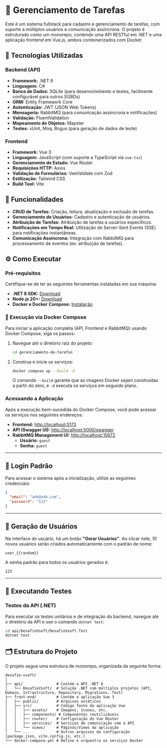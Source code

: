 # 📝 Gerenciamento de Tarefas

Este é um sistema fullstack para cadastro e gerenciamento de tarefas, com suporte a múltiplos usuários e comunicação assíncrona. O projeto é estruturado como um monorepo, contendo uma API RESTful em .NET e uma aplicação frontend em Vue.js, ambos conteinerizados com Docker.

## 🚀 Tecnologias Utilizadas

### Backend (API)
- **Framework:** .NET 8
- **Linguagem:** C#
- **Banco de Dados:** SQLite (para desenvolvimento e testes, facilmente configurável para outros SGBDs)
- **ORM:** Entity Framework Core
- **Autenticação:** JWT (JSON Web Tokens)
- **Mensageria:** RabbitMQ (para comunicação assíncrona e notificações)
- **Validação:** FluentValidation
- **Mapeamento de Objetos:** Mapster
- **Testes:** xUnit, Moq, Bogus (para geração de dados de teste)

### Frontend
- **Framework:** Vue 3
- **Linguagem:** JavaScript (com suporte a TypeScript via `vue-tsc`)
- **Gerenciamento de Estado:** Vue Router
- **Requisições HTTP:** Axios
- **Validação de Formulários:** VeeValidate com Zod
- **Estilização:** Tailwind CSS
- **Build Tool:** Vite

## 🧪 Funcionalidades

- **CRUD de Tarefas:** Criação, leitura, atualização e exclusão de tarefas.
- **Gerenciamento de Usuários:** Cadastro e autenticação de usuários.
- **Atribuição de Tarefas:** Atribuição de tarefas a usuários específicos.
- **Notificações em Tempo Real:** Utilização de Server-Sent Events (SSE) para notificações instantâneas.
- **Comunicação Assíncrona:** Integração com RabbitMQ para processamento de eventos (ex: atribuição de tarefas).

## ⚙️ Como Executar

### Pré-requisitos

Certifique-se de ter as seguintes ferramentas instaladas em sua máquina:

- **.NET 8 SDK:** [Download](https://dotnet.microsoft.com/en-us/download/dotnet/8.0)
- **Node.js 20+:** [Download](https://nodejs.org/)
- **Docker e Docker Compose:** [Instalação](https://docs.docker.com/get-docker/)

### 🔧 Execução via Docker Compose

Para iniciar a aplicação completa (API, Frontend e RabbitMQ) usando Docker Compose, siga os passos:

1.  Navegue até o diretório raiz do projeto:
    ```bash
    cd gerenciamento-de-tarefas
    ```
2.  Construa e inicie os serviços:
    ```bash
    docker compose up --build -d
    ```
    O comando `--build` garante que as imagens Docker sejam construídas a partir do zero, e `-d` executa os serviços em segundo plano.

### Acessando a Aplicação

Após a execução bem-sucedida do Docker Compose, você pode acessar os serviços nos seguintes endereços:

-   **Frontend:** [http://localhost:5173](http://localhost:5173)
-   **API (Swagger UI):** [http://localhost:5000/swagger](http://localhost:5000/swagger)
-   **RabbitMQ Management UI:** [http://localhost:15672](http://localhost:15672)
    -   **Usuário:** `guest`
    -   **Senha:** `guest`

---

## 🔐 Login Padrão

Para acessar o sistema após a inicialização, utilize as seguintes credenciais:

```json
{
  "email": "adm@adm.com",
  "password": "123"
}
```

---

## 👤 Geração de Usuários

Na interface do usuário, há um botão **"Gerar Usuários"**. Ao clicar nele, 10 novos usuários serão criados automaticamente com o padrão de nome:

```
user_{{random}}
```

A senha padrão para todos os usuários gerados é:

```
123
```

---

## 🧪 Executando Testes

### Testes da API (.NET)

Para executar os testes unitários e de integração do backend, navegue até o diretório da API e use o comando `dotnet test`:

```bash
cd api/DesafioVsoft/DesafioVsoft.Test
dotnet test
```


## 🗂 Estrutura do Projeto

O projeto segue uma estrutura de monorepo, organizada da seguinte forma:

```
desafio-vsoft/
│
├── api/               # Contém a API .NET 8
│   └── DesafioVsoft/  # Solução .NET com múltiplos projetos (API, Domain, Infrastructure, Repository, Migrations, Test)
├── front-end/         # Contém a aplicação Vue 3
│   ├── public/        # Arquivos estáticos
│   ├── src/           # Código fonte da aplicação Vue
│   │   ├── assets/    # Imagens, ícones, etc.
│   │   ├── components/ # Componentes reutilizáveis
│   │   ├── router/    # Configuração do Vue Router
│   │   ├── services/  # Serviços de comunicação com a API
│   │   └── views/     # Páginas/Views da aplicação
│   └── ...            # Outros arquivos de configuração (package.json, vite.config.js, etc.)
└── docker-compose.yml # Define e orquestra os serviços Docker
```


